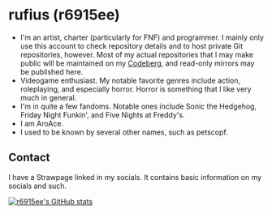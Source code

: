 # rufius (r6915ee)

* I'm an artist, charter (particularly for FNF) and programmer. I mainly only use this account to check repository details and to host private Git repositories, however.
Most of my actual repositories that I may make public will be maintained on my [Codeberg](https://codeberg.org/r6915ee-cb), and read-only mirrors may be published here.
* Videogame enthusiast. My notable favorite genres include action, roleplaying, and especially horror. Horror is something that I like very much in general.
* I'm in quite a few fandoms. Notable ones include Sonic the Hedgehog, Friday Night Funkin', and Five Nights at Freddy's.
* I am AroAce.
* I used to be known by several other names, such as petscopf.

## Contact

I have a Strawpage linked in my socials. It contains basic information on my socials and such.

[![r6915ee's GitHub stats](https://github-readme-stats.vercel.app/api?username=r6915ee)](https://github.com/anuraghazra/github-readme-stats)
